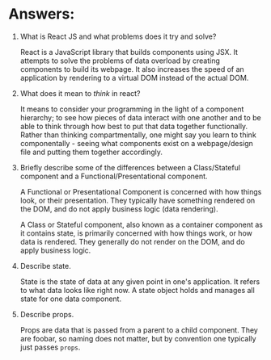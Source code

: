 # Answers:

1.  What is React JS and what problems does it try and solve?

    React is a JavaScript library that builds components using JSX. It attempts to solve the problems of data overload
    by creating components to build its webpage. It also increases the speed of an application by rendering to a virtual DOM
    instead of the actual DOM.

1.  What does it mean to _think_ in react?

    It means to consider your programming in the light of a component hierarchy; to see how pieces of data interact with one another and to be able to think through how best to put that data together functionally. Rather than thinking compartmentally, one might say you learn to think componentally - seeing what components exist on a webpage/design file and putting them together accordingly. 

1.  Briefly describe some of the differences between a Class/Stateful component and a Functional/Presentational component.

    A Functional or Presentational Component is concerned with how things look, or their presentation. They typically have something rendered on the DOM, and do not apply business logic (data rendering). 

    A Class or Stateful component, also known as a container component as it contains state, is primarily concerned with how things work, or how data is rendered. They generally do not render on the DOM, and do apply business logic.

1.  Describe state.

    State is the state of data at any given point in one's application. It refers to what data looks like right now. A state object holds and manages all state for one data component.

1.  Describe props.

    Props are data that is passed from a parent to a child component. They are foobar, so naming does not matter, but by convention one typically just passes ```props```. 
